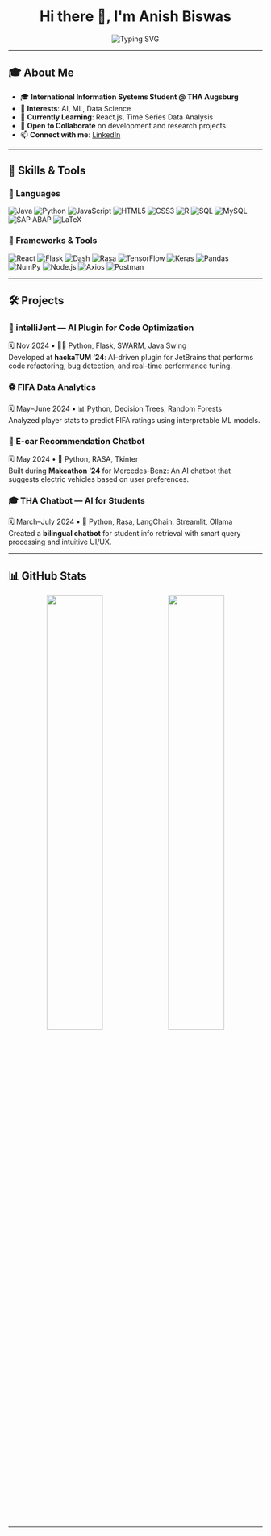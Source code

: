 <h1 align="center">Hi there 👋, I'm Anish Biswas</h1>
<p align="center">
  <img src="https://readme-typing-svg.herokuapp.com?font=Fira+Code&size=18&pause=1000&color=3F8CFF&center=true&vCenter=true&width=435&lines=International Information Systems Student @THA Augsburg;AI/ML+Enthusiast;Full-Stack+Developer;" alt="Typing SVG" />
</p>

---

## 🎓 About Me

- 🎓 **International Information Systems Student @ THA Augsburg**  
- 🤖 **Interests**: AI, ML, Data Science  
- 🌱 **Currently Learning**: React.js, Time Series Data Analysis  
- 🤝 **Open to Collaborate** on development and research projects  
- 📫 **Connect with me**: [LinkedIn](https://www.linkedin.com/in/anish-biswas-b08077200/)

---

## 🧠 Skills & Tools

### 📝 Languages  
![Java](https://img.shields.io/badge/Java-ED8B00?style=flat&logo=java&logoColor=white)
![Python](https://img.shields.io/badge/Python-3776AB?style=flat&logo=python&logoColor=white)
![JavaScript](https://img.shields.io/badge/JavaScript-F7DF1E?style=flat&logo=javascript&logoColor=black)
![HTML5](https://img.shields.io/badge/HTML5-E34F26?style=flat&logo=html5&logoColor=white)
![CSS3](https://img.shields.io/badge/CSS3-1572B6?style=flat&logo=css3&logoColor=white)
![R](https://img.shields.io/badge/R-276DC3?style=flat&logo=r&logoColor=white)
![SQL](https://img.shields.io/badge/SQL-4479A1?style=flat&logo=postgresql&logoColor=white)
![MySQL](https://img.shields.io/badge/MySQL-4479A1?style=flat&logo=mysql&logoColor=white)
![SAP ABAP](https://img.shields.io/badge/SAP%20ABAP-0FAAFF?style=flat&logo=sap&logoColor=white)
![LaTeX](https://img.shields.io/badge/LaTeX-008080?style=flat&logo=latex&logoColor=white)

### 🧰 Frameworks & Tools  
![React](https://img.shields.io/badge/React-61DAFB?style=flat&logo=react&logoColor=black)
![Flask](https://img.shields.io/badge/Flask-000000?style=flat&logo=flask&logoColor=white)
![Dash](https://img.shields.io/badge/Dash-0175C2?style=flat&logo=plotly&logoColor=white)
![Rasa](https://img.shields.io/badge/Rasa-5B4699?style=flat&logo=rasa&logoColor=white)
![TensorFlow](https://img.shields.io/badge/TensorFlow-FF6F00?style=flat&logo=tensorflow&logoColor=white)
![Keras](https://img.shields.io/badge/Keras-D00000?style=flat&logo=keras&logoColor=white)
![Pandas](https://img.shields.io/badge/Pandas-150458?style=flat&logo=pandas&logoColor=white)
![NumPy](https://img.shields.io/badge/NumPy-013243?style=flat&logo=numpy&logoColor=white)
![Node.js](https://img.shields.io/badge/Node.js-339933?style=flat&logo=node.js&logoColor=white)
![Axios](https://img.shields.io/badge/Axios-5A29E4?style=flat&logo=axios&logoColor=white)
![Postman](https://img.shields.io/badge/Postman-FF6C37?style=flat&logo=postman&logoColor=white)

---

## 🛠 Projects

### 🧠 intelliJent — AI Plugin for Code Optimization  
🗓️ Nov 2024 • 👨‍💻 Python, Flask, SWARM, Java Swing  
Developed at **hackaTUM ‘24**: AI-driven plugin for JetBrains that performs code refactoring, bug detection, and real-time performance tuning.

### ⚽ FIFA Data Analytics  
🗓️ May–June 2024 • 📊 Python, Decision Trees, Random Forests  
Analyzed player stats to predict FIFA ratings using interpretable ML models.

### 🚗 E-car Recommendation Chatbot  
🗓️ May 2024 • 🤖 Python, RASA, Tkinter  
Built during **Makeathon ‘24** for Mercedes-Benz: An AI chatbot that suggests electric vehicles based on user preferences.

### 🎓 THA Chatbot — AI for Students  
🗓️ March–July 2024 • 💬 Python, Rasa, LangChain, Streamlit, Ollama  
Created a **bilingual chatbot** for student info retrieval with smart query processing and intuitive UI/UX.

---

## 📊 GitHub Stats

<p align="center">
  <img src="https://github-readme-stats.vercel.app/api?username=anish-dev21&show_icons=true&theme=tokyonight&hide_title=true&include_all_commits=true&count_private=true" width="47%" />
  <img src="https://github-readme-stats.vercel.app/api/top-langs/?username=anish-dev21&layout=compact&theme=tokyonight&langs_count=8" width="47%" />
</p>

---
